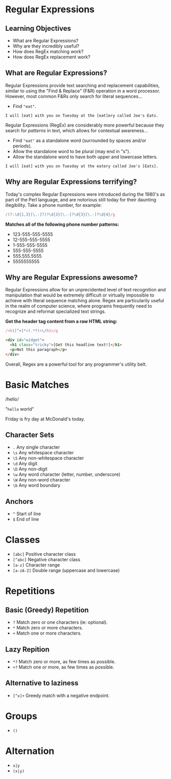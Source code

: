 # Regular Expressions

## Learning Objectives

- What are Regular Expressions?
- Why are they incredibly useful?
- How does RegEx matching work?
- How does RegEx replacement work?

## What are Regular Expressions?

Regular Expressions provide text searching and replacement capabilities, similar to using the "Find & Replace" (F&R) operation in a word processor. However, most common F&Rs only search for literal sequences...

- Find `"eat"`.

```
I will [eat] with you on Tuesday at the [eat]ery called Joe's Eats.
```

Regular Expressions (RegEx) are considerably more powerful because they search for _patterns_ in text, which allows for contextual awareness...

- Find `"eat"` as a standalone word (surrounded by spaces and/or periods).
- Allow the standalone word to be plural (may end in "s").
- Allow the standalone word to have both upper and lowercase letters.

```
I will [eat] with you on Tuesday at the eatery called Joe's [Eats].
```

## Why are Regular Expressions terrifying?

Today's complex Regular Expressions were introduced during the 1980's as part of the Perl language, and are notorious still today for their daunting illegibility. Take a phone number, for example:

```javascript
/(?:\d{1,3}[\.-]?)?\d{3}[\.-]?\d{3}[\.-]?\d{4}/g
```

**Matches all of the following phone number patterns:**
- 123-555-555-5555
- 12-555-555-5555
- 1-555-555-5555
- 555-555-5555
- 555.555.5555
- 5555555555

## Why are Regular Expressions awesome?

Regular Expressions allow for an unprecidented level of text recognition and manipulation that would be extremely difficult or virtually impossible to achieve with literal sequence matching alone. Regex are particularily useful in the realm of computer science, where programs frequently need to recognize and reformat specialized text strings.

**Get the header tag content from a raw HTML string:**
```javascript
/<h1[^>]*>(.*?)<\/h1>/g
```

```html
<div id="widget">
  <h1 class="tricky">[Get this headline text!]</h1>
  <p>Not this paragraph</p>
</div>
```

Overall, Regex are a powerful tool for any programmer's utility belt.

# Basic Matches

/hello/

"`hello` world"

Friday is fry day at McDonald's today.

## Character Sets

* `.`  Any single character
* `\s` Any whitespace character
* `\S` Any non-whitespace character
* `\d` Any digit
* `\D` Any non-digit
* `\w` Any word character (letter, number, underscore)
* `\W` Any non-word character
* `\b` Any word boundary

## Anchors

* `^` Start of line
* `$` End of line

# Classes

* `[abc]` Positive character class
* `[^abc]` Negative character class
* `[a-z]` Character range
* `[a-zA-Z]` Double range (uppercase and lowercase)

# Repetitions

## Basic (Greedy) Repetition

* `?` Match zero or one characters (ie: optional).
* `*` Match zero or more characters.
* `+` Match one or more characters.

## Lazy Repition

* `*?` Match zero or more, as few times as possible.
* `+?` Match one or more, as few times as possible.

## Alternative to laziness

* `[^x]+` Greedy match with a negative endpoint.

# Groups

* `()`

# Alternation

* `x|y`
* `(x|y)`
